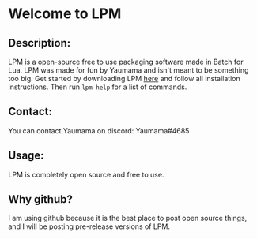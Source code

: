 # Welcome to LPM
## Description:
LPM is a open-source free to use packaging software made in Batch for Lua. LPM was made for fun by Yaumama and isn't meant to be something too big. Get started by downloading LPM [here](https://lpm.yaumama.repl.co) and follow all installation instructions. Then run `lpm help` for a list of commands.  

## Contact:
You can contact Yaumama on discord: Yaumama#4685  

## Usage:
LPM is completely open source and free to use.  

## Why github?
I am using github because it is the best place to post open source things, and I will be posting pre-release versions of LPM.